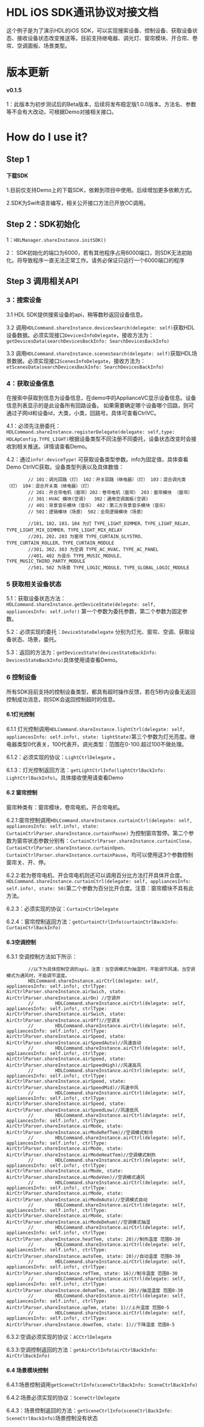 # HDL iOS SDK通讯协议对接文档
这个例子是为了演示HDL的iOS SDK，可以实现搜索设备、控制设备、获取设备状态、接收设备状态改变推送等。目前支持继电器、调光灯、窗帘模块、开合帘、卷帘、空调面板、场景类型。

# 版本更新
#### v0.1.5
1：此版本为初步测试后的Beta版本，后续将发布稳定版1.0.0版本。方法名、参数等不会有大改动，可根据Demo对接相关接口。

#  How do I use it?

## Step 1

#### 下载SDK

1.目前仅支持Demo上的下载SDK，依赖到项目中使用。后续增加更多依赖方式。

2.SDK为Swift语言编写，相关公开接口方法已开放OC调用。

## Step 2：SDK初始化

1：`HDLManager.shareInstance.initSDK()`

2： SDK初始化的端口为6000，若有其他程序占用6000端口，则SDK无法初始化。将导致程序一直无法正常工作。请务必保证只运行一个6000端口的程序

## Step 3 调用相关API

### 3：搜索设备

3.1 HDL SDK提供搜索设备的api，稍等数秒返回设备信息。

3.2 调用`HDLCommand.shareInstance.devicesSearch(delegate: self)`获取HDL设备数据。必须实现接口`DevicesInfoDelegate`，接收方法为：`getDevicesData(searchDevicesBackInfo: SearchDevicesBackInfo)`

3.3 调用`HDLCommand.shareInstance.scenesSearch(delegate: self)`获取HDL场景数据。必须实现接口`ScenesInfoDelegate`，接收方法为：`etScenesData(searchDevicesBackInfo: SearchDevicesBackInfo)`


### 4：获取设备信息
在搜索中获取到信息为设备信息，在demo中的ApplianceVC显示设备信息。设备信息列表显示的是此设备所有回路设备。 如果需要确定哪个设备哪个回路，则可通过子网id和设备id，大类，小类，回路号。具体可查看CtrlVC。

4.1：必须先注册委托：`HDLCommand.shareInstance.registerDelegate(delegate: self,type: HDLApConfig.TYPE_LIGHT)`根据设备类型不同注册不同委托，设备状态改变时会接收到相关推送。详情请查看Demo。

4.2：通过`info!.deviceType!` 可获取设备类型参数。info为固定值，具体查看Demo CtrlVC获取。设备类型列表以及具体数值：
```
        // 101：调光回路（灯） 102：开关回路（继电器）（灯） 103：混合调光类 （灯） 104：混合开关类（继电器）（灯）
        // 201：开合帘电机（窗帘）202：卷帘电机（窗帘） 203：窗帘模块 （窗帘）
        // 301：HVAC 模块(空调)   302：通用空调面板(空调)
        // 401：背景音乐模块（音乐） 402：第三方背景音乐模块（音乐）
        // 501：逻辑模块（场景） 502：全局逻辑模块（场景）
        
        //101，102，103，104 为灯 TYPE_LIGHT_DIMMER、TYPE_LIGHT_RELAY、TYPE_LIGHT_MIX_DIMMER、TYPE_LIGHT_MIX_RELAY
        //201，202，203 为窗帘 TYPE_CURTAIN_GLYSTRO、TYPE_CURTAIN_ROLLER、TYPE_CURTAIN_MODULE
        //301，302，303 为空调 TYPE_AC_HVAC、TYPE_AC_PANEL
        //401，402 为音乐 TYPE_MUSIC_MODULE、TYPE_MUSIC_THIRD_PARTY_MODULE
        //501，502 为场景 TYPE_LOGIC_MODULE、TYPE_GLOBAL_LOGIC_MODULE

```




### 5 获取相关设备状态
5.1：获取设备状态方法：`HDLCommand.shareInstance.getDeviceState(delegate: self, appliancesInfo: self.info!)` 第一个参数为委托参数，第二个参数为固定参数。

5.2：必须实现的委托：`DeviceStateDelegate` 分别为灯光、窗帘、空调、获取设备状态、场景，委托。

5.3：返回的方法为：`getDevicesState(devicesStateBackInfo: DevicesStateBackInfo)`具体使用请查看Demo。


### 6 控制设备
所有SDK目前支持的控制设备类型，都具有超时操作反馈，若在5秒内设备无返回控制成功消息，则SDK会返回控制超时的信息。

#### 6.1灯光控制

6.1.1 灯光控制调用`HDLCommand.shareInstance.lightCtrl(delegate: self, appliancesInfo: self.info!, state: lightState)`第三个参数为灯光亮度。继电器类型0代表关，100代表开。调光类型：范围在0-100.超过100不做处理。


6.1.2：必须实现的协议：`LightCtrlDelegate` 。

6.1.3：灯光控制返回方法：`getLightCtrlInfo(lightCtrlBackInfo: LightCtrlBackInfo)`。具体接收使用请查看Demo

#### 6.2 窗帘控制
窗帘种类有：窗帘模块，卷帘电机，开合帘电机。

6.2.1:窗帘控制调用`HDLCommand.shareInstance.curtainCtrl(delegate: self, appliancesInfo: self.info!, state: CurtainCtrlParser.shareInstance.curtainPause)` 为控制窗帘暂停。第二个参数为窗帘状态参数分别有：`CurtainCtrlParser.shareInstance.curtainClose，CurtainCtrlParser.shareInstance.curtainOpen，CurtainCtrlParser.shareInstance.curtainPause`，均可以使用这3个参数控制窗帘关、开、停。

6.2.2:若为卷帘电机、开合帘电机则还可以调用百分比方法打开具体开合度。`HDLCommand.shareInstance.curtainCtrl(delegate: self, appliancesInfo: self.info!, state: 50)`第二个参数为百分比开合度。注意：窗帘模块不具有此方法。

6.2.3：必须实现的协议：`CurtainCtrlDelegate` 

6.2.4：窗帘控制返回方法：`getCurtainCtrlInfo(curtainCtrlBackInfo: CurtainCtrlBackInfo)`

#### 6.3空调控制
6.3.1 空调控制方法如下所示：
```
        //以下为具体控制空调的api。注意：当空调模式为抽湿时，不能调节风速。当空调模式为通风时，不能调节温度。
        HDLCommand.shareInstance.airCtrl(delegate: self, appliancesInfo: self.info!, ctrlType: AirCtrlParser.shareInstance.airSwich, state: AirCtrlParser.shareInstance.airOn) //空调开
        //        HDLCommand.shareInstance.airCtrl(delegate: self, appliancesInfo: self.info!, ctrlType: AirCtrlParser.shareInstance.airSwich, state: AirCtrlParser.shareInstance.airOff)//空调关
        //        HDLCommand.shareInstance.airCtrl(delegate: self, appliancesInfo: self.info!, ctrlType: AirCtrlParser.shareInstance.airSpeed, state: AirCtrlParser.shareInstance.airSpeedAuto)//风速自动
        //        HDLCommand.shareInstance.airCtrl(delegate: self, appliancesInfo: self.info!, ctrlType: AirCtrlParser.shareInstance.airSpeed, state: AirCtrlParser.shareInstance.airSpeedHigh)//风速高风
        //        HDLCommand.shareInstance.airCtrl(delegate: self, appliancesInfo: self.info!, ctrlType: AirCtrlParser.shareInstance.airSpeed, state: AirCtrlParser.shareInstance.airSpeedMid)//风速中风
        //        HDLCommand.shareInstance.airCtrl(delegate: self, appliancesInfo: self.info!, ctrlType: AirCtrlParser.shareInstance.airSpeed, state: AirCtrlParser.shareInstance.airSpeedLow)//风速低风
        //        HDLCommand.shareInstance.airCtrl(delegate: self, appliancesInfo: self.info!, ctrlType: AirCtrlParser.shareInstance.airMode, state: AirCtrlParser.shareInstance.airModeRefTem)//空调模式制冷
        //        HDLCommand.shareInstance.airCtrl(delegate: self, appliancesInfo: self.info!, ctrlType: AirCtrlParser.shareInstance.airMode, state: AirCtrlParser.shareInstance.airModeHeatTem)//空调模式制热
        //        HDLCommand.shareInstance.airCtrl(delegate: self, appliancesInfo: self.info!, ctrlType: AirCtrlParser.shareInstance.airMode, state: AirCtrlParser.shareInstance.airModeVen)//空调模式通风
        //        HDLCommand.shareInstance.airCtrl(delegate: self, appliancesInfo: self.info!, ctrlType: AirCtrlParser.shareInstance.airMode, state: AirCtrlParser.shareInstance.airModeAuto)//空调模式自动
        //        HDLCommand.shareInstance.airCtrl(delegate: self, appliancesInfo: self.info!, ctrlType: AirCtrlParser.shareInstance.airMode, state: AirCtrlParser.shareInstance.airModeDehum)//空调模式抽湿
        //        HDLCommand.shareInstance.airCtrl(delegate: self, appliancesInfo: self.info!, ctrlType: AirCtrlParser.shareInstance.heatTem, state: 28)//制热温度 范围0-30
        //        HDLCommand.shareInstance.airCtrl(delegate: self, appliancesInfo: self.info!, ctrlType: AirCtrlParser.shareInstance.autoTem, state: 20)//自动温度 范围0-30
        //        HDLCommand.shareInstance.airCtrl(delegate: self, appliancesInfo: self.info!, ctrlType: AirCtrlParser.shareInstance.refTem, state: 16)//制冷温度 范围0-30
        //        HDLCommand.shareInstance.airCtrl(delegate: self, appliancesInfo: self.info!, ctrlType: AirCtrlParser.shareInstance.dehumTem, state: 20)//抽湿温度 范围0-30
        //        HDLCommand.shareInstance.airCtrl(delegate: self, appliancesInfo: self.info!, ctrlType: AirCtrlParser.shareInstance.upTem, state: 1)//上升温度 范围0-5
        //        HDLCommand.shareInstance.airCtrl(delegate: self, appliancesInfo: self.info!, ctrlType: AirCtrlParser.shareInstance.downTem, state: 1)//下降温度 范围0-5

```

6.3.2:空调必须实现的协议：`ACCtrlDelegate`

6.3.3:空调控制返回的方法：`getAirCtrlInfo(airCtrlBackInfo: AirCtrlBackInfo)`

#### 6.4 场景模块控制

6.4.1:场景控制调用`getSceneCtrlInfo(sceneCtrlBackInfo: SceneCtrlBackInfo)`

6.4.2:场景必须实现的协议：`SceneCtrlDelegate`

6.4.3：场景控制返回的方法：`getSceneCtrlInfo(sceneCtrlBackInfo: SceneCtrlBackInfo)`场景控制没有状态











